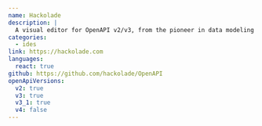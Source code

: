 ```yaml
---
name: Hackolade
description: |
  A visual editor for OpenAPI v2/v3, from the pioneer in data modeling for NoSQL databases.
categories:
  - ides
link: https://hackolade.com
languages:
  react: true
github: https://github.com/hackolade/OpenAPI
openApiVersions:
  v2: true
  v3: true
  v3_1: true
  v4: false
---
```

